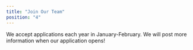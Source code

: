 ```yaml
---
title: "Join Our Team"
position: "4"
---
```


We accept applications each year in January-February. We will post more information when our application opens!

<!-- <img src="/assets/unclesam.jpg" class="img-fluid"/> -->

